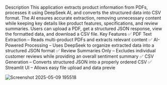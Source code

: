 Description
This application extracts product information from PDFs, processes it using DeepSeek AI, and converts the structured data into CSV format. The AI ensures accurate extraction, removing unnecessary content while keeping key details like product features, specifications, and review summaries. Users can upload a PDF, get a structured JSON response, view the formatted data, and download a CSV file.
Key Features
✅ PDF Text Extraction – Reads multi-product PDFs and extracts relevant content
✅ AI-Powered Processing – Uses DeepSeek to organize extracted data into a structured JSON format
✅ Review Summaries Only – Excludes individual customer reviews while providing an overall sentiment summary
✅ CSV Generation – Converts structured JSON into a properly ordered CSV
✅ Streamlit UI – Allows easy file upload and data previe

![Screenshot 2025-05-09 195518](https://github.com/user-attachments/assets/0b7d94ef-8801-4c49-900a-b5b69737f4bf)
